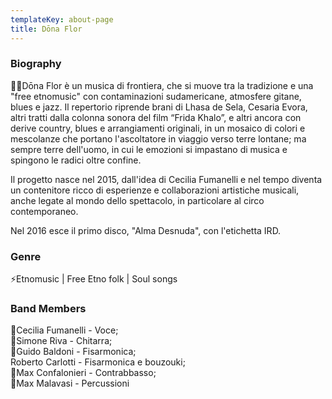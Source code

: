 ```yaml
---
templateKey: about-page
title: Dōna Flor
---
```

### Biography

💃🏻Dōna Flor è un musica di frontiera, che si muove tra la tradizione e una "free etnomusic" con contaminazioni sudamericane, atmosfere gitane, blues e jazz.
Il repertorio riprende brani di Lhasa de Sela, Cesaria Evora, altri tratti dalla colonna sonora del film “Frida Khalo”, e altri ancora con derive country, blues e arrangiamenti originali, in un mosaico di colori e mescolanze che portano l'ascoltatore in viaggio verso terre lontane; ma sempre terre dell'uomo, in cui le emozioni si impastano di musica e spingono le radici oltre confine. 

Il progetto nasce nel 2015, dall'idea di Cecilia Fumanelli e nel tempo diventa un contenitore ricco di esperienze e collaborazioni artistiche musicali, anche legate al mondo dello spettacolo, in particolare al circo contemporaneo.

Nel 2016 esce il primo disco, "Alma Desnuda", con l'etichetta IRD.

### Genre

⚡️Etnomusic | Free Etno folk | Soul songs

### Band Members

🎤Cecilia Fumanelli - Voce;\
🎸Simone Riva - Chitarra;\
🎹Guido Baldoni - Fisarmonica;\
Roberto Carlotti - Fisarmonica e bouzouki;\
🎻Max Confalonieri - Contrabbasso;\
🥁Max Malavasi - Percussioni
